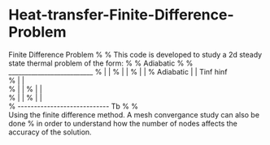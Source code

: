 # Heat-transfer-Finite-Difference-Problem
Finite Difference Problem %  % This code is developed to study a 2d steady state thermal problem of the form: 
%  %              Adiabatic 
%  %         __________________________ 
%           |                          | 
%           |                          | 
%           |                          | 
% Adiabatic |                          | Tinf hinf     
%           |                          |  
%           |                          | 
%           |                          |  
%           |                          | 
%           |                          |  
%           ---------------------------- Tb 
%  %                         
Using the finite difference method. A mesh convergance study can also be done  % in order to understand how the number of nodes affects the accuracy of the solution.

